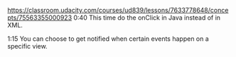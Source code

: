 

https://classroom.udacity.com/courses/ud839/lessons/7633778648/concepts/75563355000923
0:40 This time do the onClick in Java instead of in XML.

1:15 You can choose to get notified when certain events happen on a specific view.


